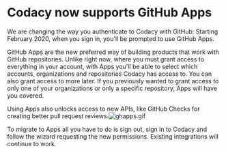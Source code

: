 # Codacy now supports GitHub Apps

We are changing the way you authenticate to Codacy with GitHub: Starting February 2020, when you sign in, you'll be prompted to use GitHub Apps.

GitHub Apps are the new preferred way of building products that work with GitHub repositories. Unlike right now, where you must grant access to everything in your account, with Apps you'll be able to select which accounts, organizations and repositories Codacy has access to. You can also grant access to more later. If you previously wanted to grant access to only one of your organizations or only a specific repository, Apps will have you covered.

Using Apps also unlocks access to new APIs, like GitHub Checks for creating better pull request reviews.</span>![ghapps.gif](/images/ghapps.gif)

To migrate to Apps all you have to do is sign out, sign in to Codacy and follow the wizard requesting the new permissions. Existing integrations will continue to work.
